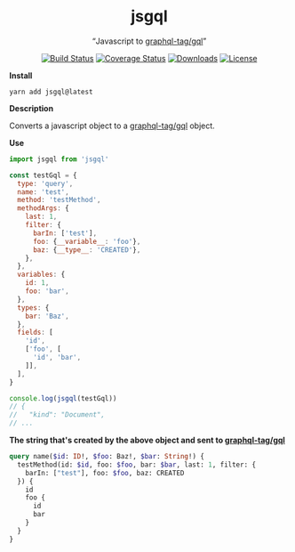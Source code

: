 <h1 align="center">jsgql</h1>

<p align="center">
  <q>Javascript to <a href="https://github.com/apollographql/graphql-tag#gql">graphql-tag/gql</a></q>
</p>

<p align="center">
  <a href="https://travis-ci.org/cj/jsgql"><img src="https://img.shields.io/travis/cj/jsgql/master.svg" alt="Build Status" target="_blank"></a>
  <a href="https://coveralls.io/github/cj/jsgql?branch=master"><img src="https://img.shields.io/coveralls/cj/jsgql/master.svg" alt="Coverage Status" target="_blank"></a>
  <a href="https://www.npmjs.com/package/jsgql"><img src="https://img.shields.io/npm/dt/jsgql.svg" alt="Downloads" target="_blank"></a>
  <a href="https://github.com/cj/jsgql/blob/master/LICENSE.md"><img src="https://img.shields.io/npm/l/jsgql.svg" alt="License" target="_blank"></a>
</p>

**Install**

`yarn add jsgql@latest`

**Description**

Converts a javascript object to a [graphql-tag/gql] object.

**Use**
```javascript
import jsgql from 'jsgql'

const testGql = {
  type: 'query',
  name: 'test',
  method: 'testMethod',
  methodArgs: {
    last: 1,
    filter: {
      barIn: ['test'],
      foo: {__variable__: 'foo'},
      baz: {__type__: 'CREATED'},
    },
  },
  variables: {
    id: 1,
    foo: 'bar',
  },
  types: {
    bar: 'Baz',
  },
  fields: [
    'id',
    ['foo', [
      'id', 'bar',
    ]],
  ],
}

console.log(jsgql(testGql))
// {
//   "kind": "Document",
// ...
```

**The string that's created by the above object and sent to [graphql-tag/gql]**

```graphql
query name($id: ID!, $foo: Baz!, $bar: String!) {
  testMethod(id: $id, foo: $foo, bar: $bar, last: 1, filter: {
    barIn: ["test"], foo: $foo, baz: CREATED
  }) {
    id
    foo {
      id
      bar
    }
  }
}
```

[graphql-tag/gql]: https://github.com/apollographql/graphql-tag#gql
